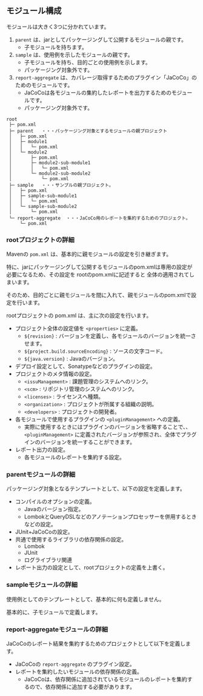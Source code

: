 ## モジュール構成

モジュールは大きく3つに分かれています。

1. `parent` は、jarとしてパッケージングして公開するモジュールの親です。
    - 子モジュールを持ちます。
2. `sample` は、使用例を示したモジュールの親です。
    - 子モジュールを持ち、目的ごとの使用例を示します。
    - パッケージング対象外です。
3. `report-aggregate` は、カバレージ取得するためのプラグイン「JaCoCo」のためのモジュールです。
    - JaCoCoは各モジュールの集約したレポートを出力するためのモジュールです。
    - パッケージング対象外です。

```
root
 ├─ pom.xml 
 ├─ parent   ・・・パッケージング対象とするモジュールの親プロジェクト
 │   ├─ pom.xml   
 │   ├─ module1  
 │   │   └─ pom.xml 
 │   └─ module2
 │       ├─ pom.xml
 │       ├─ module2-sub-module1
 │       │   └─ pom.xml 
 │       └─ module2-sub-module2
 │           └─ pom.xml 
 ├─ sample   ・・・サンプルの親プロジェクト。
 │   ├─ pom.xml 
 │   ├─ sample-sub-module1  
 │   │   └─ pom.xml 
 │   └─ sample-sub-module2
 │       └─ pom.xml 
 └─ report-aggregate  ・・・JaCoCo用のレポートを集約するためのプロジェクト。
     └─ pom.xml 
```

### rootプロジェクトの詳細

Mavenの `pom.xml` は、基本的に親モジュールの設定を引き継ぎます。

特に、jarにパッケージングして公開するモジュールのpom.xmlは専用の設定が必要になるため、その設定を rootのpom.xmlに記述すると 全体の適用されてしまいます。

そのため、目的ごとに親モジュールを間に入れて、親モジュールのpom.xmlで設定を行います。

rootプロジェクトの pom.xml は、主に次の設定を行います。

- プロジェクト全体の設定値を `<properties>` に定義。
    - `${revision}` : バージョンを定義し、各モジュールのバージョンを統一させます。
    - `${project.build.sourceEncoding}` : ソースの文字コード。
    - `${java.version}` : Javaのバージョン。
- デプロイ設定として、Sonatypeなどのプラグインの設定。
- プロジェクトのメタ情報の設定。
    - `<issuManagement>` : 課題管理のシステムへのリンク。
    - `<scm>` : リポジトリ管理のシステムへのリンク。
    - `<licenses>` : ライセンスへ種類。
    - `<organization>` : プロジェクトが所属する組織の説明。
    - `<developers>` : プロジェクトの開発者。
- 各モジュールで使用するプラグインの `<pluginManagement>` への定義。
    - 実際に使用するときにはプラグインのバージョンを省略することで、、`<pluginManagement>` に定義されたバージョンが参照され、全体でプラグインのバージョンを統一することができます。
- レポート出力の設定。
    - 各モジュールのレポートを集約する設定。

### parentモジュールの詳細

パッケージング対象となるテンプレートとして、以下の設定を定義します。

- コンパイルのオプションの定義。
   - Javaのバージョン指定。
   - LombokとQueryDSLなどのアノテーションプロセッサーを併用するときなどの設定。
- JUnit+JaCoCoの設定。
- 共通で使用するライブラリの依存関係の設定。
   - Lombok
   - JUnit
   - ログライブラリ関連
- レポート出力の設定として、rootプロジェクトの定義を上書く。

### sampleモジュールの詳細

使用例としてのテンプレートとして、基本的に何も定義しません。

基本的に、子モジュールで定義します。

### report-aggregateモジュールの詳細

JaCoCoのレポート結果を集約するためのプロジェクトとして以下を定義します。

- JaCoCoの ``report-aggregate`` のプラグイン設定。
- レポートを集約したいモジュールの依存関係の定義。
    - JaCoCoは、依存関係に追加されているモジュールのレポートを集約するので、依存関係に追加する必要があります。
